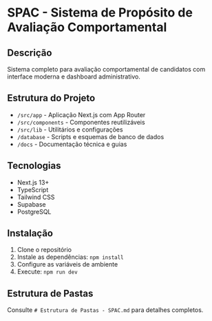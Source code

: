 # SPAC - Sistema de Propósito de Avaliação Comportamental

## Descrição
Sistema completo para avaliação comportamental de candidatos com interface moderna e dashboard administrativo.

## Estrutura do Projeto
- `/src/app` - Aplicação Next.js com App Router
- `/src/components` - Componentes reutilizáveis
- `/src/lib` - Utilitários e configurações
- `/database` - Scripts e esquemas de banco de dados
- `/docs` - Documentação técnica e guias

## Tecnologias
- Next.js 13+
- TypeScript
- Tailwind CSS
- Supabase
- PostgreSQL

## Instalação
1. Clone o repositório
2. Instale as dependências: `npm install`
3. Configure as variáveis de ambiente
4. Execute: `npm run dev`

## Estrutura de Pastas
Consulte `# Estrutura de Pastas - SPAC.md` para detalhes completos.
